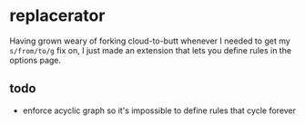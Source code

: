 replacerator
=====

Having grown weary of forking cloud-to-butt whenever I needed to get my `s/from/to/g` fix on, I just made an extension that lets you define rules in the options page.

todo
-----
- enforce acyclic graph so it's impossible to define rules that cycle forever
